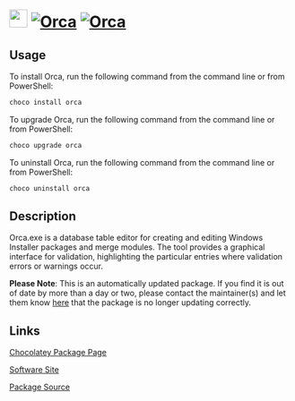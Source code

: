 ﻿# <img src="https://cdn.jsdelivr.net/gh/mkevenaar/chocolatey-packages@d085c7b29fed15fb67053c65495691729d385501/icons/orca.png" width="32" height="32"/> [![Orca](https://img.shields.io/chocolatey/v/orca.svg?label=Orca)](https://community.chocolatey.org/packages/orca) [![Orca](https://img.shields.io/chocolatey/dt/orca.svg)](https://community.chocolatey.org/packages/orca)

## Usage

To install Orca, run the following command from the command line or from PowerShell:

```powershell
choco install orca
```

To upgrade Orca, run the following command from the command line or from PowerShell:

```powershell
choco upgrade orca
```

To uninstall Orca, run the following command from the command line or from PowerShell:

```powershell
choco uninstall orca
```

## Description

Orca.exe is a database table editor for creating and editing Windows Installer packages and merge modules. The tool provides a graphical interface for validation, highlighting the particular entries where validation errors or warnings occur.

**Please Note**: This is an automatically updated package. If you find it is
out of date by more than a day or two, please contact the maintainer(s) and
let them know [here](https://github.com/mkevenaar/chocolatey-packages/issues) that the package is no longer updating correctly.


## Links

[Chocolatey Package Page](https://community.chocolatey.org/packages/orca)

[Software Site](https://docs.microsoft.com/en-us/windows/win32/msi/orca-exe)

[Package Source](https://github.com/mkevenaar/chocolatey-packages/tree/master/automatic/orca)

